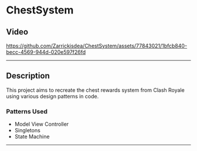 # ChestSystem

## Video

https://github.com/Zarrickisdea/ChestSystem/assets/77843021/1bfcb840-becc-4569-944d-020e597f26fd

---

## Description
This project aims to recreate the chest rewards system from Clash Royale using various design patterns in code.

### Patterns Used
- Model View Controller
- Singletons
- State Machine

---


